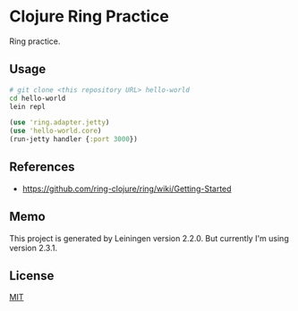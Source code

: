 # Clojure Ring Practice

Ring practice.

## Usage

```sh
# git clone <this repository URL> hello-world
cd hello-world
lein repl
```

```clojure
(use 'ring.adapter.jetty)
(use 'hello-world.core)
(run-jetty handler {:port 3000})
```

## References

* https://github.com/ring-clojure/ring/wiki/Getting-Started

## Memo

This project is generated by Leiningen version 2.2.0. But currently I'm using version 2.3.1.

## License

[MIT](http://opensource.org/licenses/MIT)
